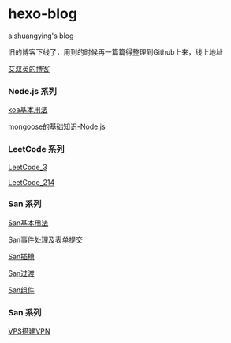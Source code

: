 # hexo-blog

aishuangying's blog

旧的博客下线了，用到的时候再一篇篇得整理到Github上来，线上地址

[艾双英的博客](http://blog.aishuangying.com)

### Node.js 系列
[koa基本用法](./source/_posts/koa1.md)

[mongoose的基础知识-Node.js](./source/_posts/node_mongoose_1.md)


### LeetCode 系列
[LeetCode_3](./source/_posts/LeetCode_3.md)

[LeetCode_214](./source/_posts/LeetCode_214.md)

### San 系列
[San基本用法](./source/_posts/san1.md)

[San事件处理及表单提交](./source/_posts/san2.md)

[San插槽](./source/_posts/san3.md)

[San过渡](./source/_posts/san4.md)

[San组件](./source/_posts/san5.md)

### San 系列
[VPS搭建VPN](./source/_posts/VPS.md)